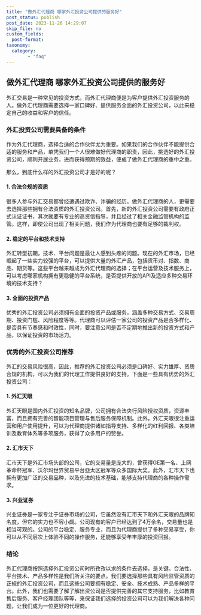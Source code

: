 ```yaml
---
title: "做外汇代理商 哪家外汇投资公司提供的服务好"
post_status: publish
post_date: 2023-11-26 14:29:07
skip_file: no
custom_fields: 
  post-format: 
taxonomy:
  category:
        - "faq"
---
```


## 做外汇代理商 哪家外汇投资公司提供的服务好

外汇交易是一种常见的投资方式，而外汇代理商便是为客户提供外汇投资服务的人。做外汇代理商需要选择一家口碑好、提供服务全面的外汇投资公司，以此来稳定自己的收益和客户的信任。

### 外汇投资公司需要具备的条件

作为外汇代理商，选择合适的合作伙伴尤为重要。如果我们的合作伙伴不能提供合适的服务和产品，单凭我们一个人很难做好代理商的职责，因此，挑选好的外汇投资公司，顺利开展业务，进而获得预期的效益，便成了做外汇代理商的重中之重。

那么，到底什么样的外汇投资公司才是好的呢？

#### 1. 合法合规的资质

很多人参与外汇交易都曾经遭遇过欺诈、诈骗的经历。做外汇代理商的人，更需要去选择那些拥有合法资质的外汇投资公司。首先，新的外汇投资公司需要有政府正式认证证书，其次就要有专业的高资信指导，并且经过了相关金融监管机构的监管。这样，即使公司出现了相关问题，我们作为代理商也要有足够的裁判权。

#### 2. 稳定的平台和技术支持

外汇转型初期，技术、平台问题是最让人感到头疼的问题。现在的外汇市场，已经崛起了一些实力较强的平台，可以提供大量的外汇产品，包括货币对、指数、商品、期货等。这些平台越来越成为外汇代理商的选择；在平台运营及技术服务上，可以考虑哪家机构拥有更稳健的平台系统，是否提供开放的API及适应多种交易环境的技术支持？

#### 3. 全面的投资产品

优秀的外汇投资公司必须拥有全面的投资产品或服务，涵盖多种交易方式、交易周期、投资门槛、风险程度等等。代理商可以评估一家公司的投资产品是否多样化、是否具有节奏感和时效性，同时，要注意公司是否不定期地推出新的投资方式和产品，以保证投资的市场活力。

### 优秀的外汇投资公司推荐

外汇的交易风险很高，因此，推荐的外汇投资公司必须是口碑好、实力雄厚、资质合规的机构，可以为我们的代理工作提供良好的支持。下面是一些具有优势的外汇投资公司：

#### 1. 外汇天眼

外汇天眼是国内外汇投资的知名品牌，公司拥有合法央行风险授权资质，资源丰富，而且拥有完善的智能项目管理与售后服务保障机制。此外，外汇天眼很注重运营和用户使用提升，可以为代理商提供诸如指导支持、多样化的红利回报、各类培训及教育体系等多项服务，获得了众多用户的赞誉。

#### 2. 汇市天下

汇市天下是外汇市场头部的公司，它的交易量是庞大的，曾获得GE第一名、上网革命杯冠军、沃尔玛世界贸易平台亞太区冠军等众多国际大奖。此外，汇市天下也拥有更加广泛的交易品种，以及先进的技术基础，能够支持代理商的各种操作需求。

#### 3. 兴业证券

兴业证券是一家专注于证券市场的公司，它虽然没有汇市天下和外汇天眼的品牌知名度，但它的实力也不容小觑。公司现有的客户已经达到了4万余名，交易量也是相当可观的。公司的平台稳定、服务专业，而且为代理商提供了多种交易享受，你可以从不同层次上体验不同的操作服务，还能够享受年丰厚的投资回报。

### 结论

外汇代理商按照选择外汇投资公司时所孜孜以求的条件去选择，是关键。合法性、平台技术、产品多样性是我们所关注的要点。我们要选择那些具有风险监管资质的正规的外汇投资公司，而且这些公司要拥有稳定、安全、技术成熟、产品多样的平台。此外，我们也需要了解了解出资公司是否提供完善的其它支持服务，比如教育售后服务、客户经理团队等等，来保证我们选择的投资公司可以为我们解决各种问题，让我们成为一位更好的代理商。
